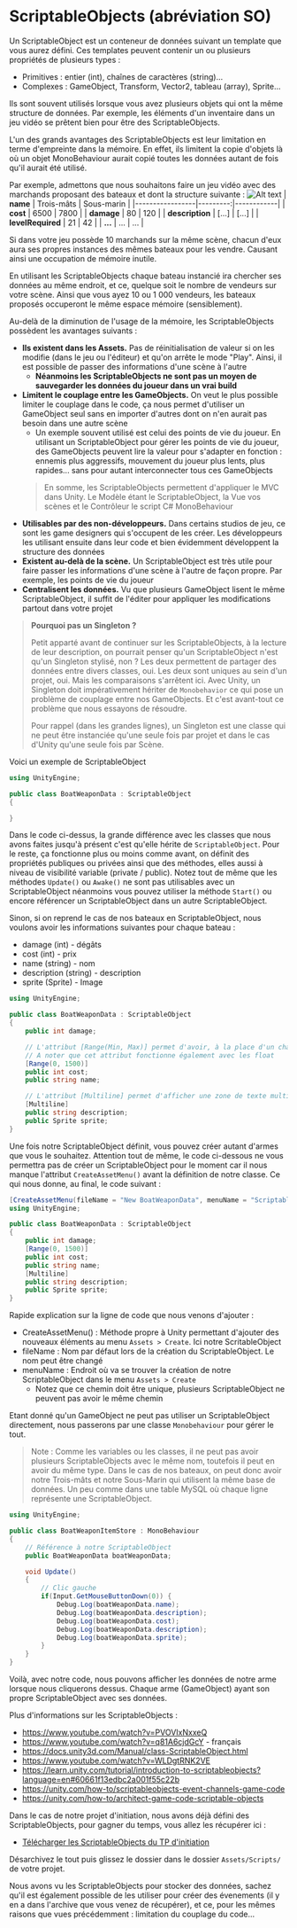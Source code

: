 # ScriptableObjects (abréviation SO)

Un ScriptableObject est un conteneur de données suivant un template que vous aurez défini. Ces templates peuvent contenir un ou plusieurs propriétés de plusieurs types :
- Primitives : entier (int), chaînes de caractères (string)...
- Complexes : GameObject, Transform, Vector2, tableau (array), Sprite...

Ils sont souvent utilisés lorsque vous avez plusieurs objets qui ont la même structure de données. Par exemple, les éléments d'un inventaire dans un jeu vidéo se prêtent bien pour être des ScriptableObjects.

L'un des grands avantages des ScriptableObjects est leur limitation en terme d'empreinte dans la mémoire. En effet, ils limitent la copie d'objets là où un objet MonoBehaviour aurait copié toutes les données autant de fois qu'il aurait été utilisé. 

Par exemple, admettons que nous souhaitons faire un jeu vidéo avec des marchands proposant des bateaux et dont la structure suivante :
![Alt text](bateaux-SO.jpg)
| **name**        | Trois-mâts | Sous-marin |
|-----------------|---------:|------------|
| **cost**        | 6500     | 7800       |
| **damage**      | 80       | 120        |
| **description** | [...]      | [...]        |
| **levelRequired** | 21      | 42        |
| **...** | ...      | ...        |

Si dans votre jeu possède 10 marchands sur la même scène, chacun d'eux aura ses propres instances des mêmes bateaux pour les vendre. Causant ainsi une occupation de mémoire inutile. 

En utilisant les ScriptableObjects chaque bateau instancié ira chercher ses données au même endroit, et ce, quelque soit le nombre de vendeurs sur votre scène. Ainsi que vous ayez 10 ou 1 000 vendeurs, les bateaux proposés occuperont le même espace mémoire (sensiblement).
 
Au-delà de la diminution de l'usage de la mémoire, les ScriptableObjects possèdent les avantages suivants :
- **Ils existent dans les Assets.** Pas de réinitialisation de valeur si on les modifie (dans le jeu ou l'éditeur) et qu'on arrête le mode "Play". Ainsi, il est possible de passer des informations d'une scène à l'autre
    - **Néanmoins les ScriptableObjects ne sont pas un moyen de sauvegarder les données du joueur dans un vrai build**
- **Limitent le couplage entre les GameObjects.** On veut le plus possible limiter le couplage dans le code, ça nous permet d'utiliser un GameObject seul sans en importer d'autres dont on n'en aurait pas besoin dans une autre scène
    - Un exemple souvent utilisé est celui des points de vie du joueur. En utilisant un ScriptableObject pour gérer les points de vie du joueur, des GameObjects peuvent lire la valeur pour s'adapter en fonction : ennemis plus aggressifs, mouvement du joueur plus lents, plus rapides... sans pour autant interconnecter tous ces GameObjects
    > En somme, les ScriptableObjects permettent d'appliquer le MVC dans Unity. Le Modèle étant le ScriptableObject, la Vue vos scènes et le Contrôleur le script C# MonoBehaviour
- **Utilisables par des non-développeurs.** Dans certains studios de jeu, ce sont les game designers qui s'occupent de les créer. Les développeurs les utilisant ensuite dans leur code et bien évidemment développent la structure des données
- **Existent au-delà de la scène.** Un ScriptableObject est très utile pour faire passer les informations d'une scène à l'autre de façon propre. Par exemple, les points de vie du joueur
- **Centralisent les données.** Vu que plusieurs GameObject lisent le même ScriptableObject, il suffit de l'éditer pour appliquer les modifications partout dans votre projet

> **Pourquoi pas un Singleton ?**
> 
> Petit apparté avant de continuer sur les ScriptableObjects, à la lecture de leur description, on pourrait penser qu'un ScriptableObject n'est qu'un Singleton stylisé, non ? Les deux permettent de partager des données entre divers classes, oui. Les deux sont uniques au sein d'un projet, oui. Mais les comparaisons s'arrêtent ici. Avec Unity, un Singleton doit impérativement hériter de `Monobehavior` ce qui pose un problème de couplage entre nos GameObjects. Et c'est avant-tout ce problème que nous essayons de résoudre.
> 
> Pour rappel (dans les grandes lignes), un Singleton est une classe qui ne peut être instanciée qu'une seule fois par projet et dans le cas d'Unity qu'une seule fois par Scène.

Voici un exemple de ScriptableObject

```cs
using UnityEngine;

public class BoatWeaponData : ScriptableObject
{

}
```
Dans le code ci-dessus, la grande différence avec les classes que nous avons faites jusqu'à présent c'est qu'elle hérite de `ScriptableObject`. Pour le reste, ça fonctionne plus ou moins comme avant, on définit des propriétés publiques ou privées ainsi que des méthodes, elles aussi à niveau de visibilité variable (private / public). Notez tout de même que les méthodes `Update()` ou `Awake()` ne sont pas utilisables avec un ScriptableObject néanmoins vous pouvez utiliser la méthode `Start()` ou encore référencer un ScriptableObject dans un autre ScriptableObject.

Sinon, si on reprend le cas de nos bateaux en ScriptableObject, nous voulons avoir les informations suivantes pour chaque bateau :
- damage (int) - dégâts
- cost (int) - prix
- name (string) - nom
- description (string) - description
- sprite (Sprite) - Image

```cs
using UnityEngine;

public class BoatWeaponData : ScriptableObject
{
    public int damage;

    // L'attribut [Range(Min, Max)] permet d'avoir, à la place d'un champ, un slider permettant de faire varier une valeur entre les deux bornes précisées incluses. Ceci équivaut en HTML à "<input type="range" min="0" max="1500" />"
    // A noter que cet attribut fonctionne également avec les float
    [Range(0, 1500)]
    public int cost;
    public string name;

    // L'attribut [Multiline] permet d'afficher une zone de texte multiligne dans l'inspecteur Unity, un peu comme <textarea> en HTML
    [Multiline]
    public string description;
    public Sprite sprite;
}
```

Une fois notre ScriptableObject définit, vous pouvez créer autant d'armes que vous le souhaitez. Attention tout de même, le code ci-dessous ne vous permettra pas de créer un ScriptableObject pour le moment car il nous manque l'attribut `CreateAssetMenu()` avant la définition de notre classe. Ce qui nous donne, au final, le code suivant :
```cs
[CreateAssetMenu(fileName = "New BoatWeaponData", menuName = "ScriptableObjects/BoatWeaponData")]
using UnityEngine;

public class BoatWeaponData : ScriptableObject
{
    public int damage;
    [Range(0, 1500)]
    public int cost;
    public string name;
    [Multiline] 
    public string description;
    public Sprite sprite;
}
```
Rapide explication sur la ligne de code que nous venons d'ajouter :
- CreateAssetMenu() : Méthode propre à Unity permettant d'ajouter des nouveaux éléments au menu `Assets > Create`. Ici notre ScritableObject
- fileName : Nom par défaut lors de la création du ScriptableObject. Le nom peut être changé
- menuName : Endroit où va se trouver la création de notre ScriptableObject dans le menu `Assets > Create`
    - Notez que ce chemin doit être unique, plusieurs ScriptableObject ne peuvent pas avoir le même chemin

Etant donné qu'un GameObject ne peut pas utiliser un ScriptableObject directement, nous passerons par une classe `Monobehaviour` pour gérer le tout.

> Note : Comme les variables ou les classes, il ne peut pas avoir plusieurs ScriptableObjects avec le même nom, toutefois il peut en avoir du même type. Dans le cas de nos bateaux, on peut donc avoir notre Trois-mâts et notre Sous-Marin qui utilisent la même base de données. Un peu comme dans une table MySQL où chaque ligne représente une ScriptableObject.

```cs
using UnityEngine;

public class BoatWeaponItemStore : MonoBehaviour
{ 
    // Référence à notre ScriptableObject
    public BoatWeaponData boatWeaponData;

    void Update()
    {
        // Clic gauche
        if(Input.GetMouseButtonDown(0)) {
            Debug.Log(boatWeaponData.name); 
            Debug.Log(boatWeaponData.description); 
            Debug.Log(boatWeaponData.cost);
            Debug.Log(boatWeaponData.description);
            Debug.Log(boatWeaponData.sprite);
        }
    }
}
```
Voilà, avec notre code, nous pouvons afficher les données de notre arme lorsque nous cliquerons dessus. Chaque arme (GameObject) ayant son propre ScriptableObject avec ses données.

Plus d'informations sur les ScriptableObjects :
- https://www.youtube.com/watch?v=PVOVIxNxxeQ
- https://www.youtube.com/watch?v=q81A6cjdGcY - français
- https://docs.unity3d.com/Manual/class-ScriptableObject.html
- https://www.youtube.com/watch?v=WLDgtRNK2VE
- https://learn.unity.com/tutorial/introduction-to-scriptableobjects?language=en#60661f13edbc2a001f55c22b
- https://unity.com/how-to/scriptableobjects-event-channels-game-code
- https://unity.com/how-to/architect-game-code-scriptable-objects

Dans le cas de notre projet d'initiation, nous avons déjà défini des ScriptableObjects, pour gagner du temps, vous allez les récupérer ici :
- [Télécharger les ScriptableObjects du TP d'initiation](https://download-directory.github.io/?url=https%3A%2F%2Fgithub.com%2FDanYellow%2Fcours%2Ftree%2Fmain%2Fcreation-et-design-interactif-s4%2Ftravaux-pratiques%2Fnumero-1%2Fsamples%2Fbeginner-base%2FAssets%2FScripts%2FScriptableObjects)

Désarchivez le tout puis glissez le dossier dans le dossier `Assets/Scripts/` de votre projet.

Nous avons vu les ScriptableObjects pour stocker des données, sachez qu'il est également possible de les utiliser pour créer des évenements (il y en a dans l'archive que vous venez de récupérer), et ce, pour les mêmes raisons que vues précédemment : limitation du couplage du code...
